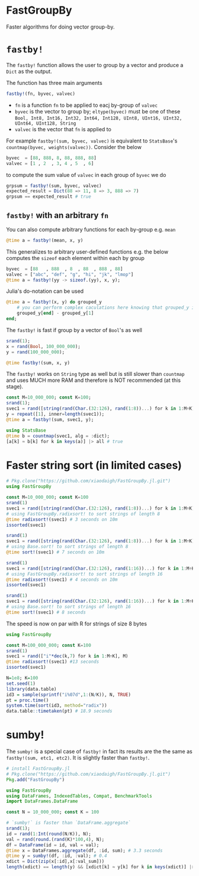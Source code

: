 # FastGroupBy

Faster algorithms for doing vector group-by.

# `fastby!`
The `fastby!` function allows the user to group by a vector and produce 
a `Dict` as the output. 

The function has three main arguments

```julia
fastby!(fn, byvec, valvec)
```

* `fn` is a function `fn` to be applied to eacj by-group of `valvec`
* `byvec` is the vector to group by; `eltype(byvec)` must be one of these `Bool, Int8, Int16, Int32, Int64, Int128,
                                     UInt8, UInt16, UInt32, UInt64, UInt128, String`
* `valvec` is the vector that `fn` is applied to

For example `fastby!(sum, byvec, valvec)` is equivalent to `StatsBase`'s `countmap(byvec, weights(valvec))`. Consider the below
```julia
byvec  = [88, 888, 8, 88, 888, 88]
valvec = [1 , 2  , 3, 4 , 5  , 6]
```
to compute the sum value of `valvec` in each group of `byvec` we do
```julia
grpsum = fastby!(sum, byvec, valvec)
expected_result = Dict(88 => 11, 8 => 3, 888 => 7)
grpsum == expected_result # true
```

## `fastby!` with an arbitrary `fn`
You can also compute arbitrary functions for each by-group e.g. `mean`
```julia
@time a = fastby!(mean, x, y)
```

This generalizes to arbitrary user-defined functions e.g. the below computes the `sizeof` each element within each by group
```julia
byvec  = [88   , 888  , 8  , 88  , 888 , 88]
valvec = ["abc", "def", "g", "hi", "jk", "lmop"]
@time a = fastby!(yy -> sizeof.(yy), x, y);
```

Julia's do-notation can be used
```julia
@time a = fastby!(x, y) do grouped_y
    # you can perform complex caculations here knowing that grouped_y is y grouped by x
    grouped_y[end] - grouped_y[1]
end;
```

The `fastby!` is fast if group by a vector of `Bool`'s as well
```julia
srand(1);
x = rand(Bool, 100_000_000);
y = rand(100_000_000);

@time fastby!(sum, x, y)
```

The `fastby!` works on `String` type as well but is still slower than `countmap` and uses MUCH more RAM and therefore is NOT recommended (at this stage).
```julia
const M=10_000_000; const K=100;
srand(1);
svec1 = rand([string(rand(Char.(32:126), rand(1:8))...) for k in 1:M÷K], M);
y = repeat([1], inner=length(svec1));
@time a = fastby!(sum, svec1, y);

using StatsBase
@time b = countmap(svec1, alg = :dict);
[a[k] ≈ b[k] for k in keys(a)] |> all # true
```

# Faster string sort (in limited cases)
```julia
# Pkg.clone("https://github.com/xiaodaigh/FastGroupBy.jl.git")
using FastGroupBy

const M=10_000_000; const K=100
srand(1)
svec1 = rand([string(rand(Char.(32:126), rand(1:8))...) for k in 1:M÷K], M)
# using FastGroupBy.radixsort! to sort strings of length 8
@time radixsort!(svec1) # 3 seconds on 10m
issorted(svec1)

srand(1)
svec1 = rand([string(rand(Char.(32:126), rand(1:8))...) for k in 1:M÷K], M)
# using Base.sort! to sort strings of length 8
@time sort!(svec1) # 7 seconds on 10m

srand(1)
svec1 = rand([string(rand(Char.(32:126), rand(1:16))...) for k in 1:M÷K], M)
# using FastGroupBy.radixsort! to sort strings of length 16
@time radixsort!(svec1) # 4 seconds on 10m
issorted(svec1)

srand(1)
svec1 = rand([string(rand(Char.(32:126), rand(1:16))...) for k in 1:M÷K], M)
# using Base.sort! to sort strings of length 16
@time sort!(svec1) # 8 seconds

```

The speed is now on par with R for strings of size 8 bytes
```julia
using FastGroupBy

const M=100_000_000; const K=100
srand(1)
svec1 = rand(["i"*dec(k,7) for k in 1:M÷K], M)
@time radixsort!(svec1) #13 seconds
issorted(svec1)
```

```r
N=1e8; K=100
set.seed(1)
library(data.table)
id3 = sample(sprintf("i%07d",1:(N/K)), N, TRUE)
pt = proc.time()
system.time(sort(id3, method="radix"))
data.table::timetaken(pt) # 18.9 seconds
```

# sumby!
The `sumby!` is a special case of `fastby!` in fact its results are the the same as `fastby!(sum, etc1, etc2)`. It is slightly faster than `fastby!`. 

```julia
# install FastGroupBy.jl
# Pkg.clone("https://github.com/xiaodaigh/FastGroupBy.jl.git")
Pkg.add("FastGroupBy")

using FastGroupBy
using DataFrames, IndexedTables, Compat, BenchmarkTools
import DataFrames.DataFrame

const N = 10_000_000; const K = 100

# `sumby!` is faster than `DataFrame.aggregate`
srand(1);
id = rand(1:Int(round(N/K)), N);
val = rand(round.(rand(K)*100,4), N);
df = DataFrame(id = id, val = val);
@time x = DataFrames.aggregate(df, :id, sum); # 3.3 seconds
@time y = sumby!(df, :id, :val); # 0.4
xdict = Dict(zip(x[:id],x[:val_sum]))
length(xdict) == length(y) && [xdict[k] ≈ y[k] for k in keys(xdict)] |> all
```
